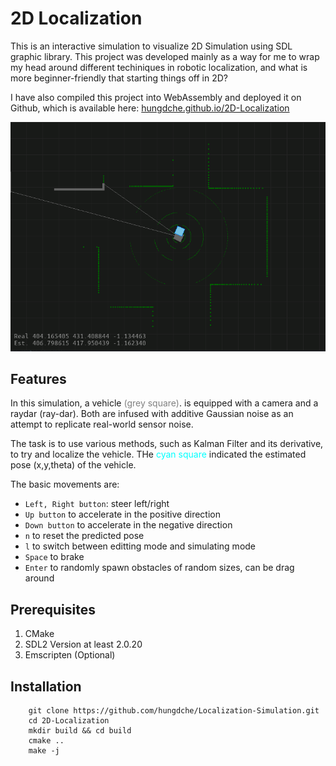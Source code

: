 # 2D Localization

This is an interactive simulation to visualize 2D Simulation using SDL graphic library. This project was developed mainly as a way for me to wrap my head around different techiniques in robotic localization, and what is more beginner-friendly that starting things off in 2D? 

I have also compiled this project into WebAssembly and deployed it on Github, which is available here: [hungdche.github.io/2D-Localization](https://hungdche.github.io/2D-Localization/)


<p align="center">
  <img src="screenshots/sim.png" />
</p>

## Features

In this simulation, a vehicle <span style="color:grey">(grey square)</span>. is equipped with a camera and a raydar (ray-dar). Both are infused with additive Gaussian noise as an attempt to replicate real-world sensor noise. 

The task is to use various methods, such as Kalman Filter and its derivative, to try and localize the vehicle. THe <span style="color:cyan">cyan square</span> indicated the estimated pose (x,y,theta) of the vehicle. 

The basic movements are:

* `Left, Right button`: steer left/right
* `Up button` to accelerate in the positive direction 
* `Down button` to accelerate in the negative direction 
* `n` to reset the predicted pose
* `l` to switch between editting mode and simulating mode
* `Space` to brake
* `Enter` to randomly spawn obstacles of random sizes, can be drag around  

## Prerequisites

1. CMake
2. SDL2 Version at least 2.0.20
3. Emscripten (Optional)

## Installation 


        git clone https://github.com/hungdche/Localization-Simulation.git
        cd 2D-Localization
        mkdir build && cd build 
        cmake ..
        make -j

